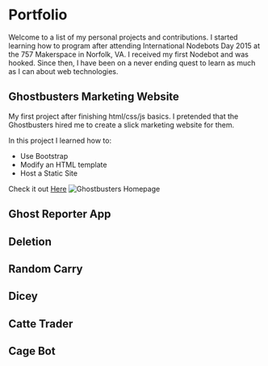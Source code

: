 # Portfolio
Welcome to a list of my personal projects and contributions. I started learning how to program after attending International Nodebots Day 2015 at the 757 Makerspace in Norfolk, VA. I received my first Nodebot and was hooked. Since then, I have been on a never ending quest to learn as much as I can about web technologies. 

## Ghostbusters Marketing Website
My first project after finishing html/css/js basics. I pretended that the Ghostbusters hired me to create a slick marketing website for them. 

In this project I learned how to: 
* Use Bootstrap
* Modify an HTML template
* Host a Static Site

Check it out [Here](http://ghostbusters.bitballoon.com)
![Ghostbusters Homepage](http://i.imgur.com/EA1jVfs.png)

## Ghost Reporter App

## Deletion

## Random Carry

## Dicey

## Catte Trader

## Cage Bot
